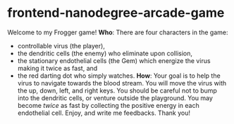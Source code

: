 frontend-nanodegree-arcade-game
===============================

Welcome to my Frogger game!
**Who**:
There are four characters in the game: 
* controllable virus (the player), 
* the dendritic cells (the enemy) who eliminate upon collision, 
* the stationary endothelial cells (the Gem) which energize the virus making it twice as fast, and 
* the red darting dot who simply watches.
**How**:
Your goal is to help the virus to navigate towards the blood stream. You will move the virus with the up, down, left, and right keys. You should be careful not to bump into the dendritic cells, or venture outside the playground. You may become *twice* as fast by collecting the positive energy in each endothelial cell.
Enjoy, and write me feedbacks. Thank you!
